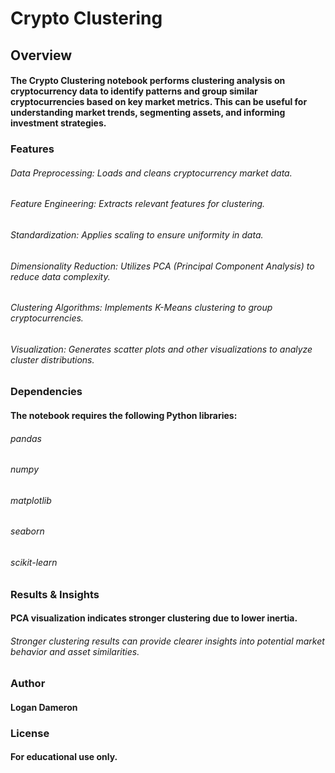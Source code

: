 # Crypto Clustering

## Overview

#### The Crypto Clustering notebook performs clustering analysis on cryptocurrency data to identify patterns and group similar cryptocurrencies based on key market metrics. This can be useful for understanding market trends, segmenting assets, and informing investment strategies.

### Features

###### Data Preprocessing: Loads and cleans cryptocurrency market data.

###### Feature Engineering: Extracts relevant features for clustering.

###### Standardization: Applies scaling to ensure uniformity in data.

###### Dimensionality Reduction: Utilizes PCA (Principal Component Analysis) to reduce data complexity.

###### Clustering Algorithms: Implements K-Means clustering to group cryptocurrencies.

###### Visualization: Generates scatter plots and other visualizations to analyze cluster distributions.

### Dependencies

#### The notebook requires the following Python libraries:

###### pandas

###### numpy

###### matplotlib

###### seaborn

###### scikit-learn

### Results & Insights

#### PCA visualization indicates stronger clustering due to lower inertia.

###### Stronger clustering results can provide clearer insights into potential market behavior and asset similarities. 

### Author

#### Logan Dameron 

### License

#### For educational use only.
